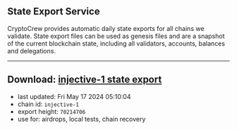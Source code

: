 ## State Export Service
CryptoCrew provides automatic daily state exports for all chains we validate. State export files can be used as genesis files and are a snapshot of the current blockchain state, including all validators, accounts, balances and delegations.

---
**Download: [injective-1 state export](https://dl-eu2.ccvalidators.com/SERVICE/injective/injective-1_export_70214706.json)**
---

- last updated: Fri May 17 2024 05:10:04
- chain id: `injective-1`
- export height: `70214706`
- use for: airdrops, local tests, chain recovery
